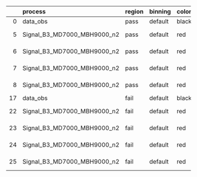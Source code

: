 |    | process                     | region   | binning   | color   | process_type   |   scale | variation   | source_filename                                                      | source_histname    | alias                       | title     |   combine_idx |     lnN |   shapes | syst_type   | direction   | variation_alias   |
|---:|:----------------------------|:---------|:----------|:--------|:---------------|--------:|:------------|:---------------------------------------------------------------------|:-------------------|:----------------------------|:----------|--------------:|--------:|---------:|:------------|:------------|:------------------|
|  0 | data_obs                    | pass     | default   | black   | DATA           |       1 | nominal     | ./histograms_for_2DAlphabet_v18//BH_Data.root                        | hpass              | Data                        | Data      |           nan | nan     |      nan | nan         | nan         | nan               |
|  5 | Signal_B3_MD7000_MBH9000_n2 | pass     | default   | red     | SIGNAL         |       1 | lumi        | ./histograms_for_2DAlphabet_v18//BH_Signal_B3_MD7000_MBH9000_n2.root | hpass              | Signal_B3_MD7000_MBH9000_n2 | BH signal |           nan |   1.016 |      nan | lnN         | nan         | nan               |
|  6 | Signal_B3_MD7000_MBH9000_n2 | pass     | default   | red     | SIGNAL         |       1 | SVM         | ./histograms_for_2DAlphabet_v18//BH_Signal_B3_MD7000_MBH9000_n2.root | hpass_SVMsyst_up   | Signal_B3_MD7000_MBH9000_n2 | BH signal |           nan | nan     |        1 | shapes      | Up          | SVMsyst           |
|  7 | Signal_B3_MD7000_MBH9000_n2 | pass     | default   | red     | SIGNAL         |       1 | SVM         | ./histograms_for_2DAlphabet_v18//BH_Signal_B3_MD7000_MBH9000_n2.root | hpass_SVMsyst_down | Signal_B3_MD7000_MBH9000_n2 | BH signal |           nan | nan     |        1 | shapes      | Down        | SVMsyst           |
|  8 | Signal_B3_MD7000_MBH9000_n2 | pass     | default   | red     | SIGNAL         |       1 | nominal     | ./histograms_for_2DAlphabet_v18//BH_Signal_B3_MD7000_MBH9000_n2.root | hpass              | Signal_B3_MD7000_MBH9000_n2 | BH signal |           nan | nan     |      nan | nan         | nan         | nan               |
| 17 | data_obs                    | fail     | default   | black   | DATA           |       1 | nominal     | ./histograms_for_2DAlphabet_v18//BH_Data.root                        | hfail              | Data                        | Data      |           nan | nan     |      nan | nan         | nan         | nan               |
| 22 | Signal_B3_MD7000_MBH9000_n2 | fail     | default   | red     | SIGNAL         |       1 | lumi        | ./histograms_for_2DAlphabet_v18//BH_Signal_B3_MD7000_MBH9000_n2.root | hfail              | Signal_B3_MD7000_MBH9000_n2 | BH signal |           nan |   1.016 |      nan | lnN         | nan         | nan               |
| 23 | Signal_B3_MD7000_MBH9000_n2 | fail     | default   | red     | SIGNAL         |       1 | SVM         | ./histograms_for_2DAlphabet_v18//BH_Signal_B3_MD7000_MBH9000_n2.root | hfail_SVMsyst_up   | Signal_B3_MD7000_MBH9000_n2 | BH signal |           nan | nan     |        1 | shapes      | Up          | SVMsyst           |
| 24 | Signal_B3_MD7000_MBH9000_n2 | fail     | default   | red     | SIGNAL         |       1 | SVM         | ./histograms_for_2DAlphabet_v18//BH_Signal_B3_MD7000_MBH9000_n2.root | hfail_SVMsyst_down | Signal_B3_MD7000_MBH9000_n2 | BH signal |           nan | nan     |        1 | shapes      | Down        | SVMsyst           |
| 25 | Signal_B3_MD7000_MBH9000_n2 | fail     | default   | red     | SIGNAL         |       1 | nominal     | ./histograms_for_2DAlphabet_v18//BH_Signal_B3_MD7000_MBH9000_n2.root | hfail              | Signal_B3_MD7000_MBH9000_n2 | BH signal |           nan | nan     |      nan | nan         | nan         | nan               |